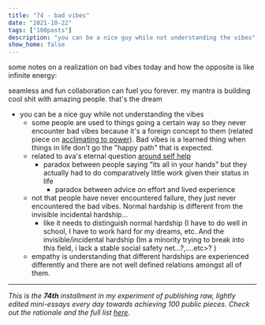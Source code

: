 ```yaml
---
title: "74 - bad vibes"
date: "2021-10-22"
tags: ["100posts"]
description: "you can be a nice guy while not understanding the vibes"
show_home: false
---
```

some notes on a realization on bad vibes today and how the opposite is like infinite energy:

seamless and fun collaboration can fuel you forever. my mantra is building cool shit with amazing people. that's the dream
* you can be a nice guy while not understanding the vibes
	* some people are used to things going a certain way so they never encounter bad vibes because it's a foreign concept to them (related piece on [acclimating to power](/experiments/100posts/power-acclimation)). Bad vibes is a learned thing when things in life don't go the "happy path" that is expected.
	* related to ava's eternal question [around self help](https://ava.substack.com/p/is-self-help-bad)
		* paradox between people saying “its all in your hands” but they actually had to do comparatively little work given their status in life
			* paradox between advice on effort and lived experience
	* not that people have never encountered failure, they just never encountered the bad vibes. Normal hardship is different from the invisible incidental hardship...
		* like it needs to distinguish normal hardship (I have to do well in school, I have to work hard for my dreams, etc. And the invisible/incidental hardship (Im a minority trying to break into this field, i lack a stable social safety net…?,….etc>? )
	* empathy is understanding that different hardships are experienced differently and  there are not well defined relations amongst all of them.

---
*This is the **74th** installment in my experiment of publishing raw, lightly edited mini-essays every day towards achieving 100 public pieces. Check out the rationale and the full list [here](/experiments/100posts/)*.
